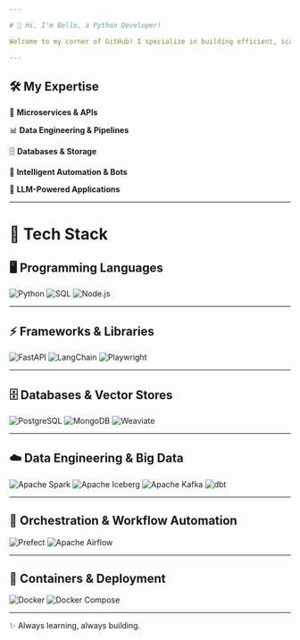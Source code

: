 ```yaml
---

# 👋 Hi, I'm Bello, a Python Developer!

Welcome to my corner of GitHub! I specialize in building efficient, scalable, and reliable software solutions that span **microservices, data pipelines, intelligent bots, and LLM-powered applications**. My work focuses on solving real-world challenges through automation, data engineering, and AI-driven systems.

---
```


## 🛠️ My Expertise

🚀 **Microservices & APIs**

📊 **Data Engineering & Pipelines**

🗄️ **Databases & Storage**

🤖 **Intelligent Automation & Bots**

🧠 **LLM-Powered Applications**

---

# 🚀 Tech Stack

## 🖥️ Programming Languages
![Python](https://img.shields.io/badge/Python-3.10%2B-3776AB?style=for-the-badge&logo=python&logoColor=white)
![SQL](https://img.shields.io/badge/SQL-Language-CC2927?style=for-the-badge&logo=postgresql&logoColor=white)
![Node.js](https://img.shields.io/badge/Node.js-Runtime-339933?style=for-the-badge&logo=node.js&logoColor=white)

---

## ⚡ Frameworks & Libraries
![FastAPI](https://img.shields.io/badge/FastAPI-Framework-009688?style=for-the-badge&logo=fastapi&logoColor=white)
![LangChain](https://img.shields.io/badge/LangChain-Orchestration-FFD43B?style=for-the-badge&logo=chainlink&logoColor=black)
![Playwright](https://img.shields.io/badge/Playwright-Testing-2EAD33?style=for-the-badge&logo=playwright&logoColor=white)

---

## 🗄️ Databases & Vector Stores
![PostgreSQL](https://img.shields.io/badge/PostgreSQL-Database-316192?style=for-the-badge&logo=postgresql&logoColor=white)
![MongoDB](https://img.shields.io/badge/MongoDB-Database-47A248?style=for-the-badge&logo=mongodb&logoColor=white)
![Weaviate](https://img.shields.io/badge/Weaviate-VectorDB-FF6F00?style=for-the-badge&logo=weaviate&logoColor=white)

---

## ☁️ Data Engineering & Big Data
![Apache Spark](https://img.shields.io/badge/Apache%20Spark-BigData-E25A1C?style=for-the-badge&logo=apachespark&logoColor=white)
![Apache Iceberg](https://img.shields.io/badge/Apache%20Iceberg-DataLake-00AEEF?style=for-the-badge&logo=databricks&logoColor=white)
![Apache Kafka](https://img.shields.io/badge/Apache%20Kafka-Streaming-231F20?style=for-the-badge&logo=apachekafka&logoColor=white)
![dbt](https://img.shields.io/badge/dbt-Transformation-FF694B?style=for-the-badge&logo=dbt&logoColor=white)

---

## 🔄 Orchestration & Workflow Automation
![Prefect](https://img.shields.io/badge/Prefect-Orchestration-0A5FFF?style=for-the-badge&logo=prefect&logoColor=white)
![Apache Airflow](https://img.shields.io/badge/Apache%20Airflow-Orchestration-017CEE?style=for-the-badge&logo=apacheairflow&logoColor=white)

---

## 🐳 Containers & Deployment
![Docker](https://img.shields.io/badge/Docker-Container-2496ED?style=for-the-badge&logo=docker&logoColor=white)
![Docker Compose](https://img.shields.io/badge/Docker%20Compose-Container-1D63ED?style=for-the-badge&logo=docker&logoColor=white)
 
---

✨ Always learning, always building.  
